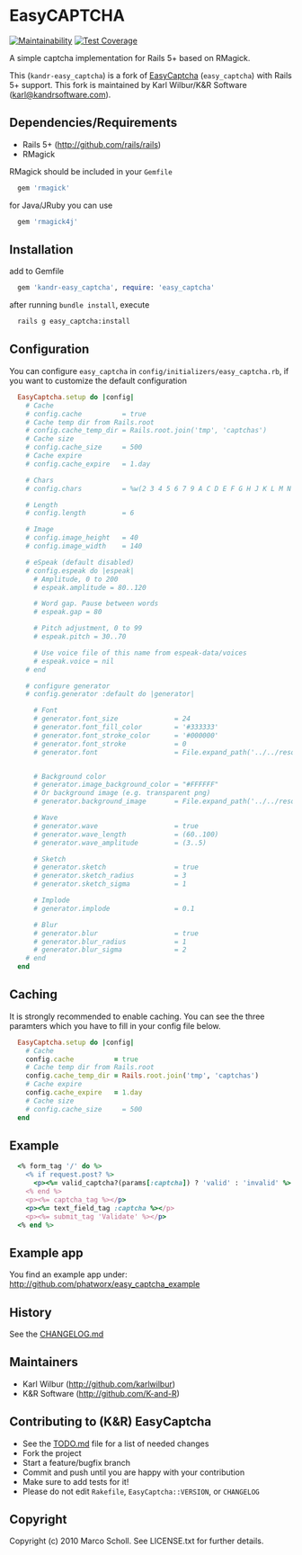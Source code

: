 # EasyCAPTCHA

[![Maintainability](https://api.codeclimate.com/v1/badges/0505012081a472de86e2/maintainability)](https://codeclimate.com/github/K-and-R/easy_captcha/maintainability)
[![Test Coverage](https://api.codeclimate.com/v1/badges/0505012081a472de86e2/test_coverage)](https://codeclimate.com/github/K-and-R/easy_captcha/test_coverage)

A simple captcha implementation for Rails 5+ based on RMagick.

This (`kandr-easy_captcha`) is a fork of
[EasyCaptcha](https://github.com/phatworx/easy_captcha) (`easy_captcha`) with Rails 5+ support. This fork is
maintained by Karl Wilbur/K&R Software (karl@kandrsoftware.com).

## Dependencies/Requirements

* Rails 5+ (<http://github.com/rails/rails>)
* RMagick

RMagick should be included in your `Gemfile`

```ruby
  gem 'rmagick'
```

for Java/JRuby you can use

```ruby
  gem 'rmagick4j'
```

## Installation

add to Gemfile

```ruby
  gem 'kandr-easy_captcha', require: 'easy_captcha'
```

after running `bundle install`, execute

```bash
  rails g easy_captcha:install
```

## Configuration

You can configure `easy_captcha` in `config/initializers/easy_captcha.rb`, if
you want to customize the default configuration

```ruby
  EasyCaptcha.setup do |config|
    # Cache
    # config.cache          = true
    # Cache temp dir from Rails.root
    # config.cache_temp_dir = Rails.root.join('tmp', 'captchas')
    # Cache size
    # config.cache_size     = 500
    # Cache expire
    # config.cache_expire   = 1.day

    # Chars
    # config.chars          = %w(2 3 4 5 6 7 9 A C D E F G H J K L M N P Q R S T U X Y Z)

    # Length
    # config.length         = 6

    # Image
    # config.image_height   = 40
    # config.image_width    = 140

    # eSpeak (default disabled)
    # config.espeak do |espeak|
      # Amplitude, 0 to 200
      # espeak.amplitude = 80..120

      # Word gap. Pause between words
      # espeak.gap = 80

      # Pitch adjustment, 0 to 99
      # espeak.pitch = 30..70

      # Use voice file of this name from espeak-data/voices
      # espeak.voice = nil
    # end

    # configure generator
    # config.generator :default do |generator|

      # Font
      # generator.font_size              = 24
      # generator.font_fill_color        = '#333333'
      # generator.font_stroke_color      = '#000000'
      # generator.font_stroke            = 0
      # generator.font                   = File.expand_path('../../resources/afont.ttf', __FILE__)


      # Background color
      # generator.image_background_color = "#FFFFFF"
      # Or background image (e.g. transparent png)
      # generator.background_image       = File.expand_path('../../resources/captcha_bg.png', __FILE__)

      # Wave
      # generator.wave                   = true
      # generator.wave_length            = (60..100)
      # generator.wave_amplitude         = (3..5)

      # Sketch
      # generator.sketch                 = true
      # generator.sketch_radius          = 3
      # generator.sketch_sigma           = 1

      # Implode
      # generator.implode                = 0.1

      # Blur
      # generator.blur                   = true
      # generator.blur_radius            = 1
      # generator.blur_sigma             = 2
    # end
  end
```

## Caching

It is strongly recommended to enable caching. You can see the three paramters which you have to fill in your config
file below.

```ruby
  EasyCaptcha.setup do |config|
    # Cache
    config.cache          = true
    # Cache temp dir from Rails.root
    config.cache_temp_dir = Rails.root.join('tmp', 'captchas')
    # Cache expire
    config.cache_expire   = 1.day
    # Cache size
    # config.cache_size     = 500
  end
```

## Example

```ruby
  <% form_tag '/' do %>
    <% if request.post? %>
      <p><%= valid_captcha?(params[:captcha]) ? 'valid' : 'invalid' %> captcha</p>
    <% end %>
    <p><%= captcha_tag %></p>
    <p><%= text_field_tag :captcha %></p>
    <p><%= submit_tag 'Validate' %></p>
  <% end %>
```

## Example app

You find an example app under: <http://github.com/phatworx/easy_captcha_example>

## History

See the [CHANGELOG.md](./CHANGELOG.md)

## Maintainers

* Karl Wilbur (<http://github.com/karlwilbur>)
* K&R Software (<http://github.com/K-and-R>)

## Contributing to (K&R) EasyCaptcha

* See the [TODO.md](./TODO.md) file for a list of needed changes
* Fork the project
* Start a feature/bugfix branch
* Commit and push until you are happy with your contribution
* Make sure to add tests for it!
* Please do not edit `Rakefile`, `EasyCaptcha::VERSION`, or `CHANGELOG`

## Copyright

Copyright (c) 2010 Marco Scholl. See LICENSE.txt for further details.
